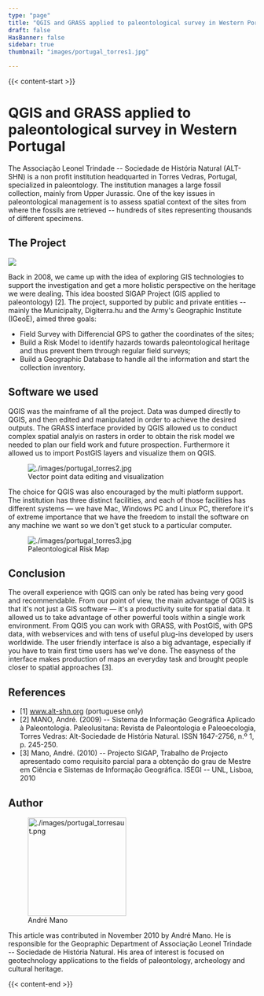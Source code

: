 ```yaml
---
type: "page"
title: "QGIS and GRASS applied to paleontological survey in Western Portugal"
draft: false
HasBanner: false
sidebar: true
thumbnail: "images/portugal_torres1.jpg"

---
```


{{< content-start >}}

# QGIS and GRASS applied to paleontological survey in Western Portugal

The Associação Leonel Trindade -- Sociedade de História Natural (ALT-SHN) is a non profit institution headquarted in Torres Vedras, Portugal, specialized in paleontology. The institution manages a large fossil collection, mainly from Upper Jurassic. One of the key issues in paleontological management is to assess spatial context of the sites from where the fossils are retrieved -- hundreds of sites representing thousands of different specimens.

## The Project

![](../images/portugal_torres1.jpg)

Back in 2008, we came up with the idea of exploring GIS technologies to support the investigation and get a more holistic perspective on the heritage we were dealing. This idea boosted SIGAP Project (GIS applied to paleontology) \[2\]. The project, supported by public and private entities -- mainly the Municipalty, Digiterra.hu and the Army\'s Geographic Institute (IGeoE), aimed three goals:

-   Field Survey with Differencial GPS to gather the coordinates of the sites;
-   Build a Risk Model to identify hazards towards paleontological heritage and thus prevent them through regular field surveys;
-   Build a Geographic Database to handle all the information and start the collection inventory.

## Software we used

QGIS was the mainframe of all the project. Data was dumped directly to QGIS, and then edited and manipulated in order to achieve the desired outputs. The GRASS interface provided by QGIS allowed us to conduct complex spatial analyis on rasters in order to obtain the risk model we needed to plan our field work and future prospection. Furthermore it allowed us to import PostGIS layers and visualize them on QGIS.

<figure>
<img src="../images/portugal_torres2.jpg" class="align-right" alt="./images/portugal_torres2.jpg" />
<figcaption>Vector point data editing and visualization</figcaption>
</figure>

The choice for QGIS was also encouraged by the multi platform support. The institution has three distinct facilities, and each of those facilities has different systems — we have Mac, Windows PC and Linux PC, therefore it\'s of extreme importance that we have the freedom to install the software on any machine we want so we don\'t get stuck to a particular computer.

<figure>
<img src="../images/portugal_torres3.jpg" class="align-right" alt="./images/portugal_torres3.jpg" />
<figcaption>Paleontological Risk Map</figcaption>
</figure>

## Conclusion

The overall experience with QGIS can only be rated has being very good and recommendable. From our point of view, the main advantage of QGIS is that it\'s not just a GIS software — it\'s a productivity suite for spatial data. It allowed us to take advantage of other powerful tools within a single work environment. From QGIS you can work with GRASS, with PostGIS, with GPS data, with webservices and with tens of useful plug-ins developed by users worldwide. The user friendly interface is also a big advantage, especially if you have to train first time users has we\'ve done. The easyness of the interface makes production of maps an everyday task and brought people closer to spatial approaches \[3\].

## References

-   \[1\] www.alt-shn.org (portuguese only)
-   \[2\] MANO, André. (2009) -- Sistema de Informação Geográfica Aplicado à Paleontologia. Paleolusitana: Revista de Paleontologia e Paleoecologia, Torres Vedras: Alt-Sociedade de História Natural. ISSN 1647-2756, n.º 1, p. 245-250.
-   \[3\] Mano, André. (2010) -- Projecto SIGAP, Trabalho de Projecto apresentado como requisito parcial para a obtenção do grau de Mestre em Ciência e Sistemas de Informação Geográfica. ISEGI -- UNL, Lisboa, 2010

## Author

<figure>
<img src="../images/portugal_torresaut.png" class="align-left" height="200" alt="./images/portugal_torresaut.png" />
<figcaption>André Mano</figcaption>
</figure>

This article was contributed in November 2010 by André Mano. He is responsible for the Geopraphic Department of Associação Leonel Trindade -- Sociedade de História Natural. His area of interest is focused on geotechnology applications to the fields of paleontology, archeology and cultural heritage.

{{< content-end >}}
